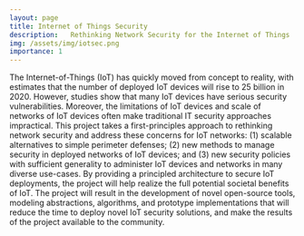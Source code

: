 ```yaml
---
layout: page
title: Internet of Things Security
description:   Rethinking Network Security for the Internet of Things
img: /assets/img/iotsec.png
importance: 1
---
```




The Internet-of-Things (IoT) has quickly moved from concept to reality, with
estimates that the number of deployed IoT devices will rise to 25 billion in
2020. However, studies show that many IoT devices have serious security
vulnerabilities. Moreover, the limitations of IoT devices and scale of networks
of IoT devices often make traditional IT security approaches impractical. This
project takes a first-principles approach to rethinking network security and
address these concerns for IoT networks: (1) scalable alternatives to simple
perimeter defenses; (2) new methods to manage security in deployed networks of
IoT devices; and (3) new security policies with sufficient generality to
administer IoT devices and networks in many diverse use-cases.  By providing a
principled architecture to secure IoT deployments, the project will help
realize the full potential societal benefits of IoT. The project will result in
the development of novel open-source tools, modeling abstractions, algorithms,
and prototype implementations that will reduce the time to deploy novel IoT
security solutions, and make the results of the project available to the
community.


